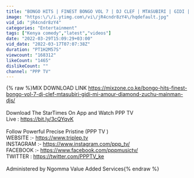 ```yaml
---
title: "BONGO HITS | FINEST BONGO VOL 7 | DJ CLEF | MTASUBIRI | GIDI | MI AMOUR |DIAMOND |ZUCHU |MAINMAN DJs"
image: "https:\/\/i.ytimg.com\/vi\/jR4cndr8zY4\/hqdefault.jpg"
vid_id: "jR4cndr8zY4"
categories: "Entertainment"
tags: ["Kenya comedy","latest","videos"]
date: "2022-03-29T15:09:29+03:00"
vid_date: "2022-03-17T07:07:38Z"
duration: "PT1H2M57S"
viewcount: "168312"
likeCount: "1465"
dislikeCount: ""
channel: "PPP TV"
---
```

{% raw %}MIX DOWNLOAD LINK <a rel="nofollow" target="blank" href="https://mixzone.co.ke/bongo-hits-finest-bongo-vol-7-dj-clef-mtasubiri-gidi-mi-amour-diamond-zuchu-mainman-djs/">https://mixzone.co.ke/bongo-hits-finest-bongo-vol-7-dj-clef-mtasubiri-gidi-mi-amour-diamond-zuchu-mainman-djs/</a><br /><br />Download The StarTimes On App and Watch PPP TV <br />Live : <a rel="nofollow" target="blank" href="https://bit.ly/3cQYqvK">https://bit.ly/3cQYqvK</a><br /><br />Follow Powerful Precise Pristine (PPP TV )<br />WEBSITE :- <a rel="nofollow" target="blank" href="https://www.triplep.tv">https://www.triplep.tv</a><br />INSTAGRAM :- <a rel="nofollow" target="blank" href="https://www.instagram.com/ppp_tv/">https://www.instagram.com/ppp_tv/</a><br />FACEBOOK :- <a rel="nofollow" target="blank" href="https://www.facebook.com/pppmusictv/">https://www.facebook.com/pppmusictv/</a><br />TWITTER : <a rel="nofollow" target="blank" href="https://twitter.com/PPPTV_ke">https://twitter.com/PPPTV_ke</a><br /><br />Administered by Ngomma Value Added Services{% endraw %}
